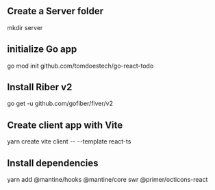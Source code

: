 ## Create a Server folder

mkdir server

## initialize Go app

go mod init github.com/tomdoestech/go-react-todo

## Install Riber v2

go get -u github.com/gofiber/fiver/v2

## Create client app with Vite

yarn create vite client -- --template react-ts

## Install dependencies

yarn add @mantine/hooks @mantine/core swr @primer/octicons-react
